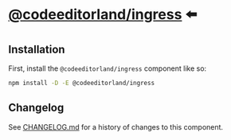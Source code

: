 # [@codeeditorland/ingress] ⬅️

## Installation

First, install the `@codeeditorland/ingress` component like so:

```sh
npm install -D -E @codeeditorland/ingress
```

[@codeeditorland/ingress]: https://npmjs.org/@codeeditorland/ingress

## Changelog

See [CHANGELOG.md](CHANGELOG.md) for a history of changes to this component.
